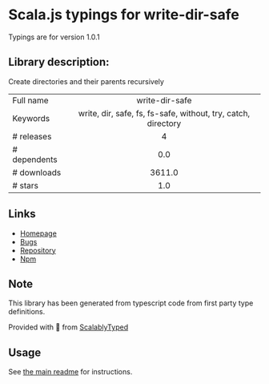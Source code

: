 
# Scala.js typings for write-dir-safe

Typings are for version 1.0.1

## Library description:
Create directories and their parents recursively

|                    |                 |
| ------------------ | :-------------: |
| Full name          | write-dir-safe |
| Keywords           | write, dir, safe, fs, fs-safe, without, try, catch, directory |
| # releases         | 4 |
| # dependents       | 0.0 |
| # downloads        | 3611.0 |
| # stars            | 1.0 |

## Links
- [Homepage](https://github.com/bconnorwhite/write-dir-safe#readme)
- [Bugs](https://github.com/bconnorwhite/write-dir-safe/issues)
- [Repository](https://github.com/bconnorwhite/write-dir-safe)
- [Npm](https://www.npmjs.com/package/write-dir-safe)
    


## Note
This library has been generated from typescript code from first party type definitions.

Provided with :purple_heart: from [ScalablyTyped](https://github.com/oyvindberg/ScalablyTyped)

## Usage
See [the main readme](../../readme.md) for instructions.


